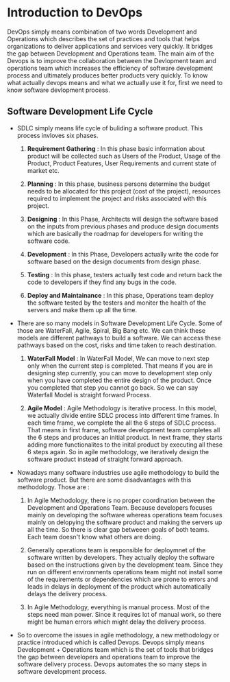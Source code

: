 # Introduction to DevOps

DevOps simply means combination of two words Development and Operations which describes the set of practices and tools that helps organizations to deliver applications and services very quickly. It bridges the gap between Development and Operations team. The main aim of the Devops is to improve the collaboration between the Devlopment team and operations team which increases the efficiency of software development process and ultimately produces better products very quickly. To know what actually devops means and what we actually use it for, first we need to know software devlopment process.

## Software Development Life Cycle

- SDLC simply means life cycle of buliding a software product. This process invloves six phases.

  1. **Requirement Gathering** : In this phase basic information about product will be collected such as Users of the Product, Usage of the Product, Product Features, User Requirements and current state of market etc.

  2. **Planning** : In this phase, business persons determine the budget needs to be allocated for this project (cost of the project), resources required to implement the project and risks associated with this project.

  3. **Designing** : In this Phase, Architects will design the software based on the inputs from previous phases and produce design documents which are basically the roadmap for developers for writing the software code.

  4. **Development** : In this Phase, Developers actually write the code for software based on the design documents from design phase.

  5. **Testing** : In this phase, testers actually test code and return back the code to developers if they find any bugs in the code. 

  6. **Deploy and Maintainance** : In this phase, Operations team deploy the software tested by the testers and moniter the health of the servers and make them up all the time.

- There are so many models in Software Development Life Cycle. Some of those are WaterFall, Agile, Spiral, Big Bang etc. We can think these models are different pathways to build a software. We can access these pathways based on the cost, risks and time taken to reach destination.

  1. **WaterFall Model** : In WaterFall Model, We can move to next step only when the current step is completed. That means if you are in designing step currently, you can move to development step only when you have completed the entire design of the product. Once you completed that step you cannot go back. So we can say Waterfall Model is straight forward Process.


  2. **Agile Model** : Agile Methodology is iterative process. In this model, we actually divide entire SDLC process into different time frames. In each time frame, we complete the all the 6 steps of SDLC process. That means in first frame, software development team completes all the 6 steps and produces an initial product. In next frame, they starts adding more functionalites to the inital product by executing all these 6 steps again. So in agile methodology, we iteratively design the software product instead of straight forward approach.

- Nowadays many software industries use agile methodology to build the software product. But there are some disadvantages with this methodology. Those are :

  1. In Agile Methodology, there is no proper coordination between the Development and Operations Team. Because developers focuses mainly on developing the software whereas operations team focuses mainly on delopying the software product and making the servers up all the time. So there is clear gap betweeen goals of both teams. Each team doesn't know what others are doing.

  2. Generally operations team is responsible for deploymnet of the software written by developers. They actually deploy the software based on the instructions given by the development team. Since they run on different environments operations team might not install some of the requirements or dependencies which are prone to errors and leads in delays in deployment of the product which automatically delays the delivery process. 

  3. In Agile Methodology, everything is manual process. Most of the steps need man power. Since it requires lot of manual work, so there might be human errors which might delay the delivery process.

- So to overcome the issues in agile methodology, a new methodology or practice introduced which is called Devops. Devops simply means Development + Operations team which is the set of tools that bridges the gap between developers and operations team to improve the software delivery process. Devops automates the so many steps in software development process.